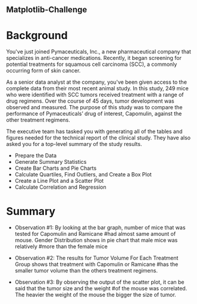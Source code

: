 ## Matplotlib-Challenge

# Background
You've just joined Pymaceuticals, Inc., a new pharmaceutical company that specializes in anti-cancer medications. Recently, it began screening for potential treatments for squamous cell carcinoma (SCC), a commonly occurring form of skin cancer.

As a senior data analyst at the company, you've been given access to the complete data from their most recent animal study. In this study, 249 mice who were identified with SCC tumors received treatment with a range of drug regimens. Over the course of 45 days, tumor development was observed and measured. The purpose of this study was to compare the performance of Pymaceuticals’ drug of interest, Capomulin, against the other treatment regimens.

The executive team has tasked you with generating all of the tables and figures needed for the technical report of the clinical study. They have also asked you for a top-level summary of the study results.


- Prepare the Data
- Generate Summary Statistics
- Create Bar Charts and Pie Charts
- Calculate Quartiles, Find Outliers, and Create a Box Plot
- Create a Line Plot and a Scatter Plot
- Calculate Correlation and Regression
# Summary
- Observation #1: By looking at the bar graph, number of mice that was tested for Capomulin and Ramicane 
#had almost same amount of mouse. Gender Distribution shows in pie chart that male mice was relatively 
#more than the female mice

- Observation #2: The results for Tumor Volume For Each Treatment Group shows that treatment with Capomulin or Ramicane
#has the smaller tumor volume than the others treatment regimens.

- Observation #3: By observing the output of the scatter plot, it can be said that the tumor size and the weight
#of the mouse was correlated. The heavier the weight of the mouse the bigger the size of tumor.
